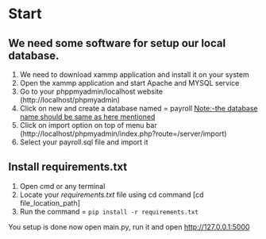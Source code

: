# Start
## We need some software for setup our local database. 
1. We need to download xammp application and install it on your system
2. Open the xammp application and start Apache and MYSQL service
3. Go to your phppmyadmin/localhost website (http://localhost/phpmyadmin) 
4. Click on new and create a database named = payroll  [Note:-the database name should be same as here mentioned](http://localhost/phpmyadmin/index.php?route=/server/databases)
5. Click on import option on top of menu bar (http://localhost/phpmyadmin/index.php?route=/server/import)
6. Select your payroll.sql file and import it

## Install requirements.txt
1. Open cmd or any terminal
2. Locate your *requirements.txt* file using cd command  [cd file_location_path]
3. Run the command = `pip install -r requirements.txt`

You setup is done now open main.py, run it and open http://127.0.0.1:5000
